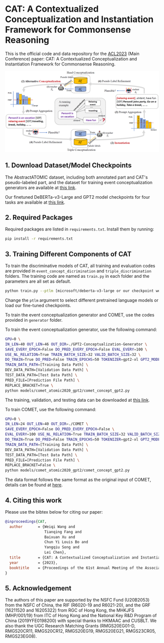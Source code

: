 # CAT: A Contextualized Conceptualization and Instantiation Framework for Commonsense Reasoning

This is the official code and data repository for the [ACL2023](https://2023.aclweb.org/) (Main Conference) paper:
CAT: A Contextualized Conceptualization and Instantiation Framework for Commonsense Reasoning.

![Overview](demo/overview.png "An overview of CAT framework")

## 1. Download Dataset/Model Checkpoints

The AbstractATOMIC dataset, including both annotated part and CAT's pseudo-labeled part, and the dataset for training
event conceptualization generators are available
at [this link](https://hkustconnect-my.sharepoint.com/:f:/g/personal/wwangbw_connect_ust_hk/EnA7X6PkeE5Dll9sdlwxuG4BH8zw-Bpdtc5kw3L70Shu5g).

Our finetuned DeBERTa-v3-Large and GPT2 model checkpoints for four tasks are available
at [this link](https://hkustconnect-my.sharepoint.com/:f:/g/personal/wwangbw_connect_ust_hk/EnA7X6PkeE5Dll9sdlwxuG4BH8zw-Bpdtc5kw3L70Shu5g).

## 2. Required Packages

Required packages are listed in `requirements.txt`. Install them by running:

```bash
pip install -r requirements.txt
```

## 3. Training Different Components of CAT

To train the discriminative models of CAT, all training and evaluation codes are provided
in `event_concept_dicrimination` and `triple_discrimination` folders.
The training code are named as `train.py` in each folder and the parameters are all set as default.

```bash
python train.py --ptlm [microsoft/deberta-v3-large or our checkpoint weight]
```

Change the `ptlm` argument to select different pretrained language models or load our fine-tuned checkpoints.

To train the event conceptualization generator and COMET, use the codes provided in `generator` folder.

To train the event conceptualization generator, use the following command:

```bash
GPU=0 \
IN_LEN=40 OUT_LEN=46 OUT_DIR=./GPT2-Conceptualization-Generator \
SAVE_EVERY_EPOCH=False DO_PRED_EVERY_EPOCH=False EVAL_EVERY=100 \
USE_NL_RELATION=True TRAIN_BATCH_SIZE=32 VALID_BATCH_SIZE=32 \
DO_TRAIN=True DO_PRED=False TRAIN_EPOCHS=50 TOKENIZER=gpt2-xl GPT2_MODEL=gpt2-xl \
TRAIN_DATA_PATH=[Training Data Path] \
DEV_DATA_PATH=[Validation Data Path] \
TEST_DATA_PATH=[Test Data Path] \
PRED_FILE=[Prediction File Path] \
REPLACE_BRACKET=True \
python models/comet_atomic2020_gpt2/comet_concept_gpt2.py
```

The training, validation, and testing data can be downloaded
at [this link](https://hkustconnect-my.sharepoint.com/:f:/g/personal/wwangbw_connect_ust_hk/EnA7X6PkeE5Dll9sdlwxuG4BH8zw-Bpdtc5kw3L70Shu5g).

To train COMET, use the following command:

```bash
GPU=0 \
IN_LEN=24 OUT_LEN=40 OUT_DIR=./COMET \
SAVE_EVERY_EPOCH=False DO_PRED_EVERY_EPOCH=False \
EVAL_EVERY=100 USE_NL_RELATION=True TRAIN_BATCH_SIZE=32 VALID_BATCH_SIZE=32 \
DO_TRAIN=True DO_PRED=False TRAIN_EPOCHS=50 TOKENIZER=gpt2-xl GPT2_MODEL=gpt2-xl \
TRAIN_DATA_PATH=[Training Data Path] \
DEV_DATA_PATH=[Validation Data Path] \
TEST_DATA_PATH=[Test Data Path] \
PRED_FILE=[Prediction File Path] \
REPLACE_BRACKET=False \
python models/comet_atomic2020_gpt2/comet_concept_gpt2.py
```

The data format follows the same format as the original input of COMET, details can be found
at [here](https://github.com/allenai/comet-atomic-2020).

## 4. Citing this work

Please use the bibtex below for citing our paper:

```bibtex
@inproceedings{CAT,
  author       = {Weiqi Wang and
                  Tianqing Fang and
                  Baixuan Xu and
                  Chun Yi Louis Bo and
                  Yangqiu Song and 
                  Lei Chen},
  title        = {CAT: A Contextualized Conceptualization and Instantiation Framework for Commonsense Reasoning},
  year         = {2023},
  booktitle    = {Proceedings of the 61st Annual Meeting of the Association for Computational Linguistics, {ACL} 2023}
}
```

## 5. Acknowledgement

The authors of this paper are supported by the NSFC Fund (U20B2053) from the NSFC of China, the RIF (R6020-19 and
R6021-20), and the GRF (16211520 and 16205322) from RGC of Hong Kong, the MHKJFS (MHP/001/19) from ITC of Hong Kong and
the National Key R&D Program of China (2019YFE0198200) with special thanks to HKMAAC and CUSBLT.
We also thank the UGC Research Matching Grants (RMGS20EG01-D, RMGS20CR11, RMGS20CR12, RMGS20EG19, RMGS20EG21,
RMGS23CR05, RMGS23EG08).